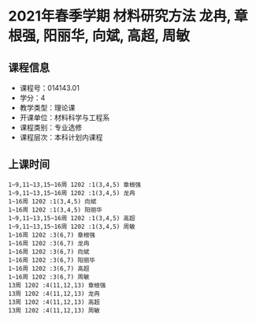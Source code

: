 # 2021年春季学期 材料研究方法 龙冉, 章根强, 阳丽华, 向斌, 高超, 周敏






## 课程信息

- 课程号：014143.01
- 学分：4
- 教学类型：理论课
- 开课单位：材料科学与工程系
- 课程类别：专业选修
- 课程层次：本科计划内课程

## 上课时间

```
1~9,11~13,15~16周 1202 :1(3,4,5) 章根强
1~9,11~13,15~16周 1202 :1(3,4,5) 龙冉
1~16周 1202 :1(3,4,5) 向斌
1~16周 1202 :1(3,4,5) 阳丽华
1~9,11~13,15~16周 1202 :1(3,4,5) 高超
1~9,11~13,15~16周 1202 :1(3,4,5) 周敏
1~16周 1202 :3(6,7) 章根强
1~16周 1202 :3(6,7) 龙冉
1~16周 1202 :3(6,7) 向斌
1~16周 1202 :3(6,7) 阳丽华
1~16周 1202 :3(6,7) 高超
1~16周 1202 :3(6,7) 周敏
13周 1202 :4(11,12,13) 章根强
13周 1202 :4(11,12,13) 龙冉
13周 1202 :4(11,12,13) 高超
13周 1202 :4(11,12,13) 周敏
```

